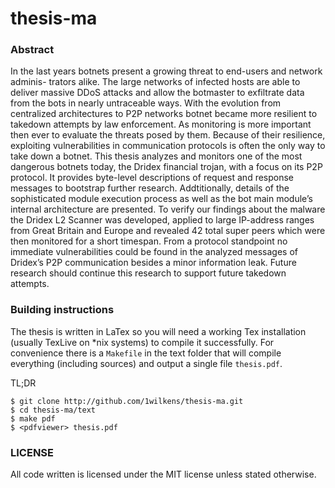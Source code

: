 # thesis-ma

### Abstract

In the last years botnets present a growing threat to end-users and network adminis-
trators alike. The large networks of infected hosts are able to deliver massive DDoS
attacks and allow the botmaster to exfiltrate data from the bots in nearly untraceable
ways. With the evolution from centralized architectures to P2P networks botnet
became more resilient to takedown attempts by law enforcement. As monitoring is
more important then ever to evaluate the threats posed by them. Because of their
resilience, exploiting vulnerabilities in communication protocols is often the only way
to take down a botnet.
This thesis analyzes and monitors one of the most dangerous botnets today, the Dridex
financial trojan, with a focus on its P2P protocol. It provides byte-level descriptions
of request and response messages to bootstrap further research. Addtitionally, details
of the sophisticated module execution process as well as the bot main module’s
internal architecture are presented. To verify our findings about the malware the
Dridex L2 Scanner was developed, applied to large IP-address ranges from Great
Britain and Europe and revealed 42 total super peers which were then monitored for
a short timespan.
From a protocol standpoint no immediate vulnerabilities could be found in the
analyzed messages of Dridex’s P2P communication besides a minor information leak.
Future research should continue this research to support future takedown attempts.

### Building instructions

The thesis is written in LaTex so you will need a working Tex installation (usually TexLive on *nix systems) to compile it successfully. For convenience there is a `Makefile` in the text folder that will compile everything (including sources) and output a single file `thesis.pdf`.

TL;DR

    $ git clone http://github.com/1wilkens/thesis-ma.git
    $ cd thesis-ma/text
    $ make pdf
    $ <pdfviewer> thesis.pdf

### LICENSE

All code written is licensed under the MIT license unless stated otherwise.

